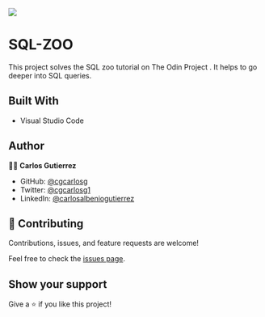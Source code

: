 ![](https://img.shields.io/badge/Microverse-blueviolet)

# SQL-ZOO
This project solves the SQL zoo tutorial on The Odin Project . It helps to go deeper into SQL queries.

## Built With

- Visual Studio Code

## Author

👨‍💻 **Carlos Gutierrez**

- GitHub: [@cgcarlosg](https://github.com/cgcarlosg)
- Twitter: [@cgcarlosg1](https://twitter.com/cgcarlosg1)
- LinkedIn: [@carlosalbeniogutierrez](https://linkedin.com/in/carlosalbeniogutierrez)

## 🤝 Contributing

Contributions, issues, and feature requests are welcome!

Feel free to check the [issues page](https://github.com/cgcarlosg/SQL-ZOO/issues).

## Show your support

Give a ⭐️ if you like this project!
